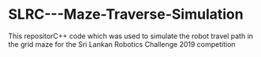 # SLRC---Maze-Traverse-Simulation
This repositorC++ code which was used to simulate the robot travel path in the grid maze for the Sri Lankan Robotics Challenge 2019 competition
